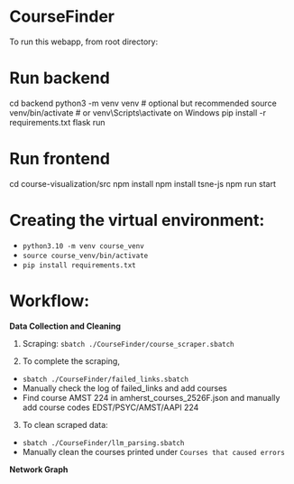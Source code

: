 # CourseFinder

To run this webapp, from root directory:

# Run backend

cd backend
python3 -m venv venv # optional but recommended
source venv/bin/activate # or venv\Scripts\activate on Windows
pip install -r requirements.txt
flask run

# Run frontend

cd course-visualization/src
npm install
npm install tsne-js
npm run start

# Creating the virtual environment:

- `python3.10 -m venv course_venv`
- `source course_venv/bin/activate`
- `pip install requirements.txt`

# Workflow:

**Data Collection and Cleaning**

1. Scraping:
   `sbatch ./CourseFinder/course_scraper.sbatch`

2. To complete the scraping,

- `sbatch ./CourseFinder/failed_links.sbatch`
- Manually check the log of failed_links and add courses
- Find course AMST 224 in amherst_courses_2526F.json and manually add course codes EDST/PSYC/AMST/AAPI 224

3. To clean scraped data:

- `sbatch ./CourseFinder/llm_parsing.sbatch`
- Manually clean the courses printed under `Courses that caused errors`

**Network Graph**

